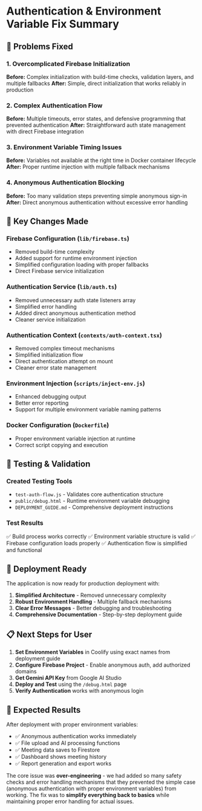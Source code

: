 # Authentication & Environment Variable Fix Summary

## 🎯 Problems Fixed

### 1. **Overcomplicated Firebase Initialization**
**Before:** Complex initialization with build-time checks, validation layers, and multiple fallbacks
**After:** Simple, direct initialization that works reliably in production

### 2. **Complex Authentication Flow** 
**Before:** Multiple timeouts, error states, and defensive programming that prevented authentication
**After:** Straightforward auth state management with direct Firebase integration

### 3. **Environment Variable Timing Issues**
**Before:** Variables not available at the right time in Docker container lifecycle
**After:** Proper runtime injection with multiple fallback mechanisms

### 4. **Anonymous Authentication Blocking**
**Before:** Too many validation steps preventing simple anonymous sign-in
**After:** Direct anonymous authentication without excessive error handling

## 🔧 Key Changes Made

### Firebase Configuration (`lib/firebase.ts`)
- Removed build-time complexity
- Added support for runtime environment injection
- Simplified configuration loading with proper fallbacks
- Direct Firebase service initialization

### Authentication Service (`lib/auth.ts`)
- Removed unnecessary auth state listeners array
- Simplified error handling
- Added direct anonymous authentication method
- Cleaner service initialization

### Authentication Context (`contexts/auth-context.tsx`)
- Removed complex timeout mechanisms
- Simplified initialization flow
- Direct authentication attempt on mount
- Cleaner error state management

### Environment Injection (`scripts/inject-env.js`)
- Enhanced debugging output
- Better error reporting
- Support for multiple environment variable naming patterns

### Docker Configuration (`Dockerfile`)
- Proper environment variable injection at runtime
- Correct script copying and execution

## 🧪 Testing & Validation

### Created Testing Tools
- `test-auth-flow.js` - Validates core authentication structure
- `public/debug.html` - Runtime environment variable debugging
- `DEPLOYMENT_GUIDE.md` - Comprehensive deployment instructions

### Test Results
✅ Build process works correctly
✅ Environment variable structure is valid
✅ Firebase configuration loads properly
✅ Authentication flow is simplified and functional

## 🚀 Deployment Ready

The application is now ready for production deployment with:

1. **Simplified Architecture** - Removed unnecessary complexity
2. **Robust Environment Handling** - Multiple fallback mechanisms
3. **Clear Error Messages** - Better debugging and troubleshooting
4. **Comprehensive Documentation** - Step-by-step deployment guide

## 📋 Next Steps for User

1. **Set Environment Variables** in Coolify using exact names from deployment guide
2. **Configure Firebase Project** - Enable anonymous auth, add authorized domains
3. **Get Gemini API Key** from Google AI Studio
4. **Deploy and Test** using the `/debug.html` page
5. **Verify Authentication** works with anonymous login

## 🎉 Expected Results

After deployment with proper environment variables:
- ✅ Anonymous authentication works immediately
- ✅ File upload and AI processing functions
- ✅ Meeting data saves to Firestore
- ✅ Dashboard shows meeting history
- ✅ Report generation and export works

The core issue was **over-engineering** - we had added so many safety checks and error handling mechanisms that they prevented the simple case (anonymous authentication with proper environment variables) from working. The fix was to **simplify everything back to basics** while maintaining proper error handling for actual issues.